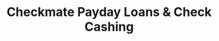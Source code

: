 ---
title: "Checkmate Payday Loans & Check Cashing"
url: /fort-collins/checkmate-payday-loans-and-check-cashing/
shop: pawnbroker
---